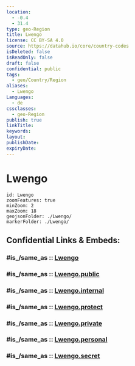 ```yaml
---
location:
  - -0.4
  - 31.4
type: geo-Region
title: Lwengo
license: CC BY-SA 4.0
source: https://datahub.io/core/country-codes
isDeleted: false
isReadOnly: false
draft: false
confidential: public
tags:
  - geo/Country/Region
aliases:
  - Lwengo
Languages:
  - de
cssclasses:
  - geo-Region
publish: true
linkTitle:
keywords:
layout:
publishDate:
expiryDate:
---
```


# Lwengo

```leaflet
id: Lwengo
zoomFeatures: true 
minZoom: 2 
maxZoom: 18
geojsonFolder: ./Lwengo/
markerFolder: ./Lwengo/
```


## Confidential Links & Embeds: 

### #is_/same_as :: [Lwengo](/_Standards/Earth/Continent/Africa/Africa~Central/Uganda/regions~Uganda/Uganda~Central/Lwengo.md) 

### #is_/same_as :: [Lwengo.public](/_public/Earth/Continent/Africa/Africa~Central/Uganda/regions~Uganda/Uganda~Central/Lwengo.public.md) 

### #is_/same_as :: [Lwengo.internal](/_internal/Earth/Continent/Africa/Africa~Central/Uganda/regions~Uganda/Uganda~Central/Lwengo.internal.md) 

### #is_/same_as :: [Lwengo.protect](/_protect/Earth/Continent/Africa/Africa~Central/Uganda/regions~Uganda/Uganda~Central/Lwengo.protect.md) 

### #is_/same_as :: [Lwengo.private](/_private/Earth/Continent/Africa/Africa~Central/Uganda/regions~Uganda/Uganda~Central/Lwengo.private.md) 

### #is_/same_as :: [Lwengo.personal](/_personal/Earth/Continent/Africa/Africa~Central/Uganda/regions~Uganda/Uganda~Central/Lwengo.personal.md) 

### #is_/same_as :: [Lwengo.secret](/_secret/Earth/Continent/Africa/Africa~Central/Uganda/regions~Uganda/Uganda~Central/Lwengo.secret.md)

